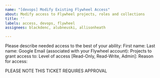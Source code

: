 ```yaml
---
name: "[devops] Modify Existing Flywheel Access"
about: Modify access to Flywheel projects, roles and collections
title: ''
labels: access, devops, flywheel
assignees: blackdenc, alubneuski, allisonheath

---
```


Please describe needed access to the best of your ability:
First name: 
Last name: 
Google Email (associated with your Flywheel account):
Projects to grant access to:
Level of access [Read-Only, Read-Write, Admin]: 
Reason for access:


PLEASE NOTE THIS TICKET REQUIRES APPROVAL
